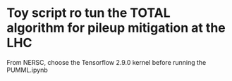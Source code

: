 # Toy script ro tun the TOTAL algorithm for pileup mitigation at the LHC

From NERSC, choose the Tensorflow 2.9.0 kernel before running the PUMML.ipynb